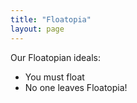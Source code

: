 ```yaml
---
title: "Floatopia"
layout: page
---
```


Our Floatopian ideals:
* You must float
* No one leaves Floatopia!
